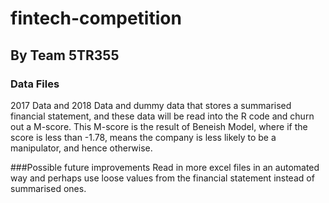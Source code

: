 # fintech-competition
## By Team 5TR355
### Data Files
2017 Data and 2018 Data and dummy data that stores a summarised financial statement, and these data will be read into the R code and churn out a M-score. This M-score is the result of Beneish Model, where if the score is less than -1.78, means the company is less likely to be a manipulator, and hence otherwise.

###Possible future improvements
Read in more excel files in an automated way and perhaps use loose values from the financial statement instead of summarised ones.

